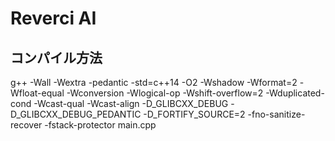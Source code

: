 # Reverci AI

## コンパイル方法
g++ -Wall -Wextra -pedantic -std=c++14 -O2 -Wshadow -Wformat=2 -Wfloat-equal -Wconversion -Wlogical-op -Wshift-overflow=2 -Wduplicated-cond -Wcast-qual -Wcast-align -D_GLIBCXX_DEBUG -D_GLIBCXX_DEBUG_PEDANTIC -D_FORTIFY_SOURCE=2 -fno-sanitize-recover -fstack-protector main.cpp